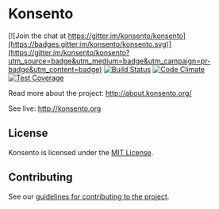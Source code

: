 # Konsento

[![Join the chat at https://gitter.im/konsento/konsento](https://badges.gitter.im/konsento/konsento.svg)](https://gitter.im/konsento/konsento?utm_source=badge&utm_medium=badge&utm_campaign=pr-badge&utm_content=badge)
[![Build Status](https://travis-ci.org/konsento/konsento.svg?branch=master)](https://travis-ci.org/konsento/konsento)
[![Code Climate](https://codeclimate.com/github/konsento/konsento/badges/gpa.svg)](https://codeclimate.com/github/konsento/konsento)
[![Test Coverage](https://codeclimate.com/github/konsento/konsento/badges/coverage.svg)](https://codeclimate.com/github/konsento/konsento/coverage)

Read more about the project:
http://about.konsento.org/

See live: 
http://konsento.org

## License
Konsento is licensed under the [MIT License](https://github.com/konsento/konsento/blob/master/LICENSE.md).

## Contributing
See our [guidelines for contributing to the project](https://github.com/konsento/konsento/blob/master/CONTRIBUTING.md).

